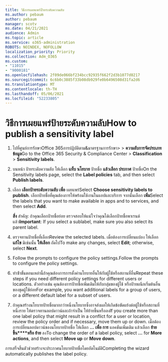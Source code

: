 ```yaml
---
title: วิธีการเผยแพร่ป้ายระดับความลับ
ms.author: pebaum
author: pebaum
manager: scotv
ms.date: 04/21/2021
audience: Admin
ms.topic: article
ms.service: o365-administration
ROBOTS: NOINDEX, NOFOLLOW
localization_priority: Priority
ms.collection: Adm_O365
ms.custom:
- "11015"
- "9000181"
ms.openlocfilehash: 2f09de066bf234bcc92935f662f2d3b1077d0217
ms.sourcegitcommit: 6c6b0c3885f33b08db929fe0b6496508d31fa2d6
ms.translationtype: MT
ms.contentlocale: th-TH
ms.lasthandoff: 05/06/2021
ms.locfileid: "52233805"
---
```

# <a name="how-to-publish-a-sensitivity-label"></a><span data-ttu-id="7b9ba-102">วิธีการเผยแพร่ป้ายระดับความลับ</span><span class="sxs-lookup"><span data-stu-id="7b9ba-102">How to publish a sensitivity label</span></span>

1. <span data-ttu-id="7b9ba-103">ไปที่ศูนย์การรักษาOffice 365การปฏิบัติตาม&มาตรฐานการรักษา>  >  **ความลับการจัดประเภทข้อมูล**</span><span class="sxs-lookup"><span data-stu-id="7b9ba-103">Go to the Office 365 Security & Compliance Center > **Classification** > **Sensitivity labels**.</span></span>

1. <span data-ttu-id="7b9ba-104">บนหน้า ป้ายระดับความลับ ให้เลือก **แท็บ นโยบาย** ป้ายชื่อ **แล้วเลือก ประกาศ** ป้ายชื่อ</span><span class="sxs-lookup"><span data-stu-id="7b9ba-104">On the Sensitivity labels page, select the **Label policies** tab, and then select **Publish labels**.</span></span>

1. <span data-ttu-id="7b9ba-105">เลือก **เลือกป้ายระดับความลับ เพื่อ** เผยแพร่</span><span class="sxs-lookup"><span data-stu-id="7b9ba-105">Select **Choose sensitivity labels to publish**.</span></span> <span data-ttu-id="7b9ba-106">เลือกป้ายชื่อที่คุณต้องการให้พร้อมใช้งานในแอปและบริการ จากนั้นเลือก **เพิ่ม**</span><span class="sxs-lookup"><span data-stu-id="7b9ba-106">Select the labels that you want to make available in apps and to services, and then select **Add**.</span></span>

    <span data-ttu-id="7b9ba-107">**สิ่ง** สําคัญ: ถ้าคุณเลือกป้ายชื่อย่อย ตรวจสอบให้แน่ใจว่าคุณได้เลือกป้ายชื่อพาเรนต์แล้ว</span><span class="sxs-lookup"><span data-stu-id="7b9ba-107">**Important**: If you select a sublabel, make sure you also select its parent label.</span></span>

1. <span data-ttu-id="7b9ba-108">ตรวจทานป้ายชื่อที่เลือก</span><span class="sxs-lookup"><span data-stu-id="7b9ba-108">Review the selected labels.</span></span> <span data-ttu-id="7b9ba-109">เมื่อต้องการเปลี่ยนแปลง ให้เลือก **แก้ไข** มิเช่นนั้น **ให้เลือก** ถัดไป</span><span class="sxs-lookup"><span data-stu-id="7b9ba-109">To make any changes, select **Edit**; otherwise, select **Next**.</span></span>

1. <span data-ttu-id="7b9ba-110">Follow the prompts to configure the policy settings.</span><span class="sxs-lookup"><span data-stu-id="7b9ba-110">Follow the prompts to configure the policy settings.</span></span>

1. <span data-ttu-id="7b9ba-111">ทําซ้ําขั้นตอนเหล่านี้ถ้าคุณต้องการการตั้งค่านโยบายอื่นให้กับผู้ใช้หรือสถานที่อื่น</span><span class="sxs-lookup"><span data-stu-id="7b9ba-111">Repeat these steps if you need different policy settings for different users or locations.</span></span> <span data-ttu-id="7b9ba-112">ตัวอย่างเช่น คุณต้องการป้ายชื่อเพิ่มเติมให้กับกลุ่มของผู้ใช้ หรือป้ายผนึกเริ่มต้นอื่นของชุดผู้ใช้ย่อย</span><span class="sxs-lookup"><span data-stu-id="7b9ba-112">For example, you want additional labels for a group of users, or a different default label for a subset of users.</span></span>

1. <span data-ttu-id="7b9ba-113">ถ้าคุณสร้างนโยบายป้ายชื่อมากกว่าหนึ่งนโยบายซึ่งอาจส่งผลให้เกิดข้อขัดแย้งต่อผู้ใช้หรือสถานที่ หนึ่งราย ให้ตรวจทานลอปดาวน์และถ้าจําเป็น ให้ย้ายขึ้นหรือลง</span><span class="sxs-lookup"><span data-stu-id="7b9ba-113">If you create more than one label policy that might result in a conflict for a user or location, review the policy order and if necessary, move them up or down.</span></span> <span data-ttu-id="7b9ba-114">เมื่อต้องการเปลี่ยนลอปดาวน์ของนโยบายป้ายชื่อ ให้เลือก **...** **เพื่อ การ** แอคชันเพิ่มเติม แล้วเลือก **ย้ายขึ้น\*\*\*\*หรือ ย้าย** ลง</span><span class="sxs-lookup"><span data-stu-id="7b9ba-114">To change the order of a label policy, select **...** for **More actions**, and then select **Move up** or **Move down**.</span></span>

<span data-ttu-id="7b9ba-115">การเสร็จสิ้นตัวช่วยสร้างจะประกาศนโยบายป้ายชื่อโดยอัตโนมัติ</span><span class="sxs-lookup"><span data-stu-id="7b9ba-115">Completing the wizard automatically publishes the label policy.</span></span>